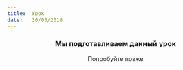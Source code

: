 ```yaml
---
title:  Урок
date:   30/03/2018
---
```


### <center>Мы подготавливаем данный урок</center>
<center>Попробуйте позже</center>